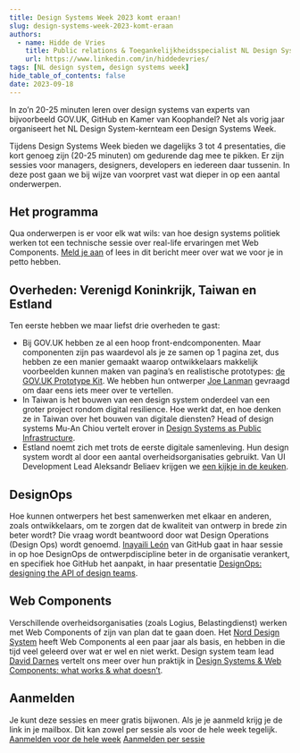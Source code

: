```yaml
---
title: Design Systems Week 2023 komt eraan!
slug: design-systems-week-2023-komt-eraan
authors:
  - name: Hidde de Vries
    title: Public relations & Toegankelijkheidsspecialist NL Design System
    url: https://www.linkedin.com/in/hiddedevries/
tags: [NL design system, design systems week]
hide_table_of_contents: false
date: 2023-09-18
---
```


In zo’n 20-25 minuten leren over design systems van experts van bijvoorbeeld GOV.UK, GitHub en Kamer van Koophandel? Net als vorig jaar organiseert het NL Design System-kernteam een Design Systems Week.

<!-- truncate -->

Tijdens Design Systems Week bieden we dagelijks 3 tot 4 presentaties, die kort genoeg zijn (20-25 minuten) om gedurende dag mee te pikken. Er zijn sessies voor managers, designers, developers en iedereen daar tussenin. In deze post gaan we bij wijze van voorpret vast wat dieper in op een aantal onderwerpen.

## Het programma

Qua onderwerpen is er voor elk wat wils: van hoe design systems politiek werken tot een technische sessie over real-life ervaringen met Web Components. [Meld je aan](https://www.gebruikercentraal.nl/agenda/design-systems-week-2023/#event-booking) of lees in dit bericht meer over wat we voor je in petto hebben.

## Overheden: Verenigd Koninkrijk, Taiwan en Estland

Ten eerste hebben we maar liefst drie overheden te gast:

- Bij GOV.UK hebben ze al een hoop front-endcomponenten. Maar componenten zijn pas waardevol als je ze samen op 1 pagina zet, dus hebben ze een manier gemaakt waarop ontwikkelaars makkelijk voorbeelden kunnen maken van pagina’s en realistische prototypes: [de GOV.UK Prototype Kit](https://prototype-kit.service.gov.uk/docs/). We hebben hun ontwerper [Joe Lanman](https://joelanman.com/) gevraagd om daar eens iets meer over te vertellen.
- In Taiwan is het bouwen van een design system onderdeel van een groter project rondom digital resilience. Hoe werkt dat, en hoe denken ze in Taiwan over het bouwen van digitale diensten? Head of design systems Mu-An Chiou vertelt erover in [Design Systems as Public Infrastructure](https://www.gebruikercentraal.nl/agenda/design-systems-as-public-infrastructure/).
- Estland noemt zich met trots de eerste digitale samenleving. Hun design system wordt al door een aantal overheidsorganisaties gebruikt. Van UI Development Lead Aleksandr Beliaev krijgen we [een kijkje in de keuken](https://www.gebruikercentraal.nl/agenda/estland-design-system/).

## DesignOps

Hoe kunnen ontwerpers het best samenwerken met elkaar en anderen, zoals ontwikkelaars, om te zorgen dat de kwaliteit van ontwerp in brede zin beter wordt? Die vraag wordt beantwoord door wat Design Operations (Design Ops) wordt genoemd. [Inayaili León](https://yaili.com/) van GitHub gaat in haar sessie in op hoe DesignOps de ontwerpdiscipline beter in de organisatie verankert, en specifiek hoe GitHub het aanpakt, in haar presentatie [DesignOps: designing the API of design teams](https://www.gebruikercentraal.nl/agenda/designops-designing-the-api-of-design-teams/).

## Web Components

Verschillende overheidsorganisaties (zoals Logius, Belastingdienst) werken met Web Components of zijn van plan dat te gaan doen. Het [Nord Design System](https://nordhealth.design/) heeft Web Components al een paar jaar als basis, en hebben in die tijd veel geleerd over wat er wel en niet werkt. Design system team lead [David Darnes](https://darn.es/) vertelt ons meer over hun praktijk in [Design Systems & Web Components: what works & what doesn’t](https://www.gebruikercentraal.nl/agenda/design-systems-web-components-what-works-what-doesnt/).

## Aanmelden

Je kunt deze sessies en meer gratis bijwonen. Als je je aanmeld krijg je de link in je mailbox. Dit kan zowel per sessie als voor de hele week tegelijk.
[Aanmelden voor de hele week](https://www.gebruikercentraal.nl/agenda/design-systems-week-2023#event-booking)
[Aanmelden per sessie](https://www.gebruikercentraal.nl/design-systems-week/)
